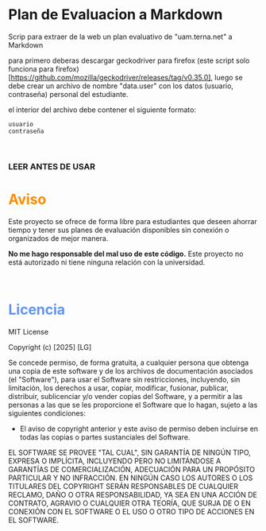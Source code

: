 # Plan de Evaluacion a Markdown

Scrip para extraer de la web un plan evaluativo de "uam.terna.net" a Markdown


para primero deberas descargar geckodriver para firefox (este script solo funciona para firefox) [https://github.com/mozilla/geckodriver/releases/tag/v0.35.0], luego se debe crear un archivo de nombre "data.user" con los datos (usuario, contraseña) personal del estudiante.

el interior del archivo debe contener el siguiente formato:

    usuario
    contraseña

<br>

### LEER ANTES DE USAR

# <b style="color:darkorange">Aviso</b>
Este proyecto se ofrece de forma libre para estudiantes que deseen ahorrar tiempo y tener sus planes de evaluación disponibles sin conexión o organizados de mejor manera. 

**No me hago responsable del mal uso de este código.** Este proyecto no está autorizado ni tiene ninguna relación con la universidad.

<br>

# <b style="color:cornflowerblue">Licencia</b>
MIT License

Copyright (c) [2025] [LG]

Se concede permiso, de forma gratuita, a cualquier persona que obtenga una copia de este software y de los archivos de documentación asociados (el "Software"), para usar el Software sin restricciones, incluyendo, sin limitación, los derechos a usar, copiar, modificar, fusionar, publicar, distribuir, sublicenciar y/o vender copias del Software, y a permitir a las personas a las que se les proporcione el Software que lo hagan, sujeto a las siguientes condiciones:

- El aviso de copyright anterior y este aviso de permiso deben incluirse en todas las copias o partes sustanciales del Software.

EL SOFTWARE SE PROVEE "TAL CUAL", SIN GARANTÍA DE NINGÚN TIPO, EXPRESA O IMPLÍCITA, INCLUYENDO PERO NO LIMITÁNDOSE A GARANTÍAS DE COMERCIALIZACIÓN, ADECUACIÓN PARA UN PROPÓSITO PARTICULAR Y NO INFRACCIÓN. EN NINGÚN CASO LOS AUTORES O LOS TITULARES DEL COPYRIGHT SERÁN RESPONSABLES DE CUALQUIER RECLAMO, DAÑO O OTRA RESPONSABILIDAD, YA SEA EN UNA ACCIÓN DE CONTRATO, AGRAVIO O CUALQUIER OTRA TEORÍA, QUE SURJA DE O EN CONEXIÓN CON EL SOFTWARE O EL USO O OTRO TIPO DE ACCIONES EN EL SOFTWARE.
